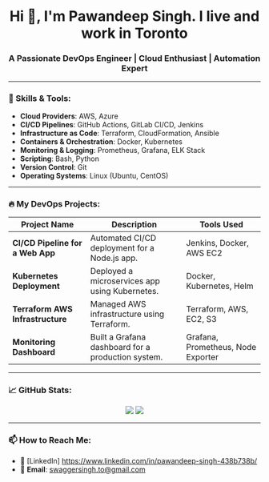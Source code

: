 ##

<h1 align="center">Hi 👋, I'm Pawandeep Singh. I live and work in Toronto</h1>
<h3 align="center">A Passionate DevOps Engineer | Cloud Enthusiast | Automation Expert</h3>

---

### 🧰 Skills & Tools:
- **Cloud Providers**: AWS, Azure  
- **CI/CD Pipelines**: GitHub Actions, GitLab CI/CD, Jenkins  
- **Infrastructure as Code**: Terraform, CloudFormation, Ansible  
- **Containers & Orchestration**: Docker, Kubernetes  
- **Monitoring & Logging**: Prometheus, Grafana, ELK Stack  
- **Scripting**: Bash, Python  
- **Version Control**: Git  
- **Operating Systems**: Linux (Ubuntu, CentOS)  

---

### 🔥 My DevOps Projects:
| Project Name | Description | Tools Used |
|--------------|-------------|------------|
| **CI/CD Pipeline for a Web App** | Automated CI/CD deployment for a Node.js app. | Jenkins, Docker, AWS EC2 |
| **Kubernetes Deployment** | Deployed a microservices app using Kubernetes. | Docker, Kubernetes, Helm |
| **Terraform AWS Infrastructure** | Managed AWS infrastructure using Terraform. | Terraform, AWS, EC2, S3 |
| **Monitoring Dashboard** | Built a Grafana dashboard for a production system. | Grafana, Prometheus, Node Exporter |

---

### 📈 GitHub Stats:
<p align="center">
  <img src="https://github-readme-stats.vercel.app/api?username=yourusername&show_icons=true&theme=github_dark&count_private=true" />
  <img src="https://github-readme-streak-stats.herokuapp.com/?user=yourusername&theme=github_dark" />
</p>

---

### 📫 How to Reach Me:
- 💼 [LinkedIn] https://www.linkedin.com/in/pawandeep-singh-438b738b/  
- 📧 **Email**: swaggersingh.to@gmail.com 
